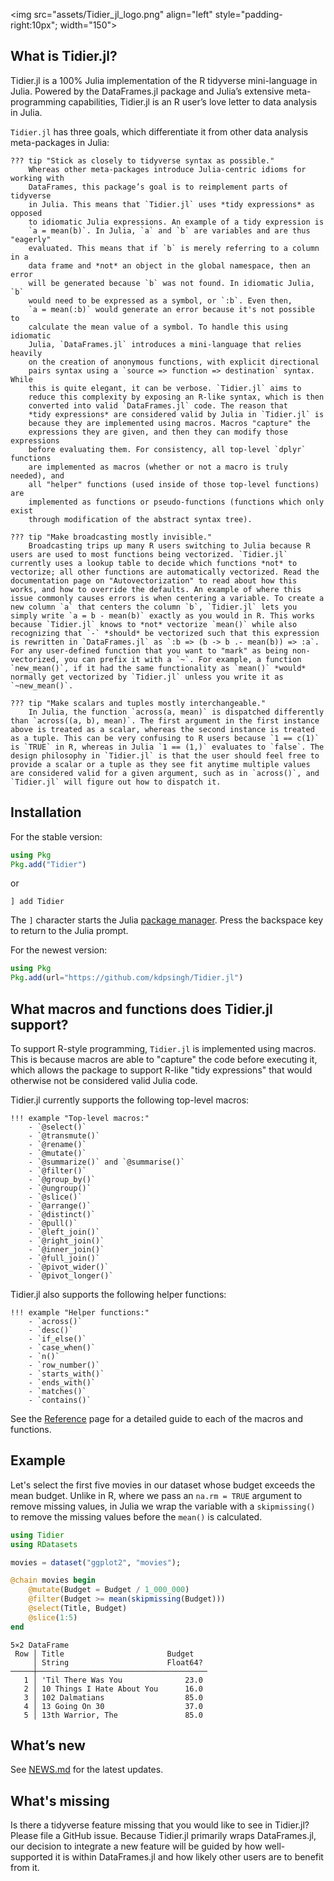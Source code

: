 
<img src="assets/Tidier\_jl\_logo.png" align="left" style="padding-right:10px"; width="150"></img>

## What is Tidier.jl?

Tidier.jl is a 100% Julia implementation of the R tidyverse
mini-language in Julia. Powered by the DataFrames.jl package and Julia’s
extensive meta-programming capabilities, Tidier.jl is an R user’s love
letter to data analysis in Julia.

`Tidier.jl` has three goals, which differentiate it from other data analysis
meta-packages in Julia:

```@raw html
??? tip "Stick as closely to tidyverse syntax as possible."
    Whereas other meta-packages introduce Julia-centric idioms for working with
    DataFrames, this package’s goal is to reimplement parts of tidyverse
    in Julia. This means that `Tidier.jl` uses *tidy expressions* as opposed
    to idiomatic Julia expressions. An example of a tidy expression is
    `a = mean(b)`. In Julia, `a` and `b` are variables and are thus "eagerly"
    evaluated. This means that if `b` is merely referring to a column in a
    data frame and *not* an object in the global namespace, then an error
    will be generated because `b` was not found. In idiomatic Julia, `b`
    would need to be expressed as a symbol, or `:b`. Even then,
    `a = mean(:b)` would generate an error because it's not possible to
    calculate the mean value of a symbol. To handle this using idiomatic
    Julia, `DataFrames.jl` introduces a mini-language that relies heavily
    on the creation of anonymous functions, with explicit directional
    pairs syntax using a `source => function => destination` syntax. While
    this is quite elegant, it can be verbose. `Tidier.jl` aims to
    reduce this complexity by exposing an R-like syntax, which is then
    converted into valid `DataFrames.jl` code. The reason that
    *tidy expressions* are considered valid by Julia in `Tidier.jl` is
    because they are implemented using macros. Macros "capture" the
    expressions they are given, and then they can modify those expressions
    before evaluating them. For consistency, all top-level `dplyr` functions
    are implemented as macros (whether or not a macro is truly needed), and
    all "helper" functions (used inside of those top-level functions) are
    implemented as functions or pseudo-functions (functions which only exist
    through modification of the abstract syntax tree).
```

```@raw html
??? tip "Make broadcasting mostly invisible."
    Broadcasting trips up many R users switching to Julia because R users are used to most functions being vectorized. `Tidier.jl` currently uses a lookup table to decide which functions *not* to vectorize; all other functions are automatically vectorized. Read the documentation page on "Autovectorization" to read about how this works, and how to override the defaults. An example of where this issue commonly causes errors is when centering a variable. To create a new column `a` that centers the column `b`, `Tidier.jl` lets you simply write `a = b - mean(b)` exactly as you would in R. This works because `Tidier.jl` knows to *not* vectorize `mean()` while also recognizing that `-` *should* be vectorized such that this expression is rewritten in `DataFrames.jl` as `:b => (b -> b .- mean(b)) => :a`. For any user-defined function that you want to "mark" as being non-vectorized, you can prefix it with a `~`. For example, a function `new_mean()`, if it had the same functionality as `mean()` *would* normally get vectorized by `Tidier.jl` unless you write it as `~new_mean()`.
```

```@raw html
??? tip "Make scalars and tuples mostly interchangeable."
    In Julia, the function `across(a, mean)` is dispatched differently than `across((a, b), mean)`. The first argument in the first instance above is treated as a scalar, whereas the second instance is treated as a tuple. This can be very confusing to R users because `1 == c(1)` is `TRUE` in R, whereas in Julia `1 == (1,)` evaluates to `false`. The design philosophy in `Tidier.jl` is that the user should feel free to provide a scalar or a tuple as they see fit anytime multiple values are considered valid for a given argument, such as in `across()`, and `Tidier.jl` will figure out how to dispatch it.
```

## Installation

For the stable version:

```julia
using Pkg
Pkg.add("Tidier")
```

or

```
] add Tidier
```

The `]` character starts the Julia [package manager](https://docs.julialang.org/en/v1/stdlib/Pkg/). Press the backspace key to return to the Julia prompt.

For the newest version:

```julia
using Pkg
Pkg.add(url="https://github.com/kdpsingh/Tidier.jl")
```

## What macros and functions does Tidier.jl support?

To support R-style programming, `Tidier.jl` is implemented using macros. This is because macros are able to "capture" the code before executing it, which allows the package to support R-like "tidy expressions" that would otherwise not be considered valid Julia code.

Tidier.jl currently supports the following top-level macros:

```@raw html
!!! example "Top-level macros:"
    - `@select()`
    - `@transmute()`
    - `@rename()`
    - `@mutate()`
    - `@summarize()` and `@summarise()`
    - `@filter()`
    - `@group_by()`
    - `@ungroup()`
    - `@slice()`
    - `@arrange()`
    - `@distinct()`
    - `@pull()`
    - `@left_join()`
    - `@right_join()`
    - `@inner_join()`
    - `@full_join()`
    - `@pivot_wider()`
    - `@pivot_longer()`
```
Tidier.jl also supports the following helper functions:

```@raw html
!!! example "Helper functions:"
    - `across()`
    - `desc()`
    - `if_else()`
    - `case_when()`
    - `n()`
    - `row_number()`
    - `starts_with()`
    - `ends_with()`
    - `matches()`
    - `contains()`
```

See the [Reference](https://kdpsingh.github.io/Tidier.jl/dev/reference/) page for a detailed guide to each of the macros and functions.

## Example

Let's select the first five movies in our dataset whose budget exceeds the mean budget. Unlike in R, where we pass an `na.rm = TRUE` argument to remove missing values, in Julia we wrap the variable with a `skipmissing()` to remove the missing values before the `mean()` is calculated.

```julia
using Tidier
using RDatasets

movies = dataset("ggplot2", "movies");

@chain movies begin
    @mutate(Budget = Budget / 1_000_000)
    @filter(Budget >= mean(skipmissing(Budget)))
    @select(Title, Budget)
    @slice(1:5)
end
```

```
5×2 DataFrame
 Row │ Title                       Budget   
     │ String                      Float64? 
─────┼──────────────────────────────────────
   1 │ 'Til There Was You              23.0
   2 │ 10 Things I Hate About You      16.0
   3 │ 102 Dalmatians                  85.0
   4 │ 13 Going On 30                  37.0
   5 │ 13th Warrior, The               85.0
```

## What’s new

See [NEWS.md](https://github.com/kdpsingh/Tidier.jl/blob/main/NEWS.md) for the latest updates.

## What's missing

Is there a tidyverse feature missing that you would like to see in Tidier.jl? Please file a GitHub issue. Because Tidier.jl primarily wraps DataFrames.jl, our decision to integrate a new feature will be guided by how well-supported it is within DataFrames.jl and how likely other users are to benefit from it.